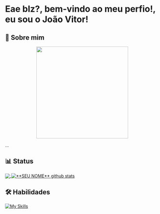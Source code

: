 # Eae blz?, bem-vindo ao meu perfio!, eu sou o João Vitor!

## 🚀 Sobre mim

<div align="center">
  <img src="https://" width="300"/>
</div>

...

## 📊 Status

<a href="https://github.com/joaovitor8">
  <img align="center" src="https://github-readme-stats.vercel.app/api/top-langs/?username=joaovitor8&theme=dracula&hide_langs_below=1" />
</a>

<a href="https://github.com/joaovitor8">
 <img align="center" src="https://github-readme-stats.vercel.app/api?username=joaovitor8&show_icons=true&theme=dracula&line_height=27" alt="**SEU NOME** github stats"/>
</a>

## 🛠 Habilidades

[![My Skills](https://skillicons.dev/icons?i=git,html,css,js,ts,react,nextjs,tailwind,nodejs,py,mongodb,cs)](https://skillicons.dev)
